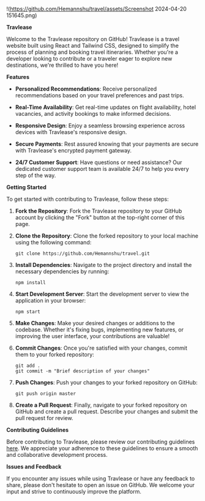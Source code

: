 !(https://github.com/Hemannshu/travel/assets/Screenshot 2024-04-20 151645.png)

**Travlease**

Welcome to the Travlease repository on GitHub! Travlease is a travel website built using React and Tailwind CSS, designed to simplify the process of planning and booking travel itineraries. Whether you're a developer looking to contribute or a traveler eager to explore new destinations, we're thrilled to have you here!

**Features**

- **Personalized Recommendations**: Receive personalized recommendations based on your travel preferences and past trips.
  
- **Real-Time Availability**: Get real-time updates on flight availability, hotel vacancies, and activity bookings to make informed decisions.

- **Responsive Design**: Enjoy a seamless browsing experience across devices with Travlease's responsive design.

- **Secure Payments**: Rest assured knowing that your payments are secure with Travlease's encrypted payment gateway.

- **24/7 Customer Support**: Have questions or need assistance? Our dedicated customer support team is available 24/7 to help you every step of the way.

**Getting Started**

To get started with contributing to Travlease, follow these steps:

1. **Fork the Repository**: Fork the Travlease repository to your GitHub account by clicking the "Fork" button at the top-right corner of this page.

2. **Clone the Repository**: Clone the forked repository to your local machine using the following command:
   ```
   git clone https://github.com/Hemannshu/travel.git
   ```

3. **Install Dependencies**: Navigate to the project directory and install the necessary dependencies by running:
   ```
   npm install
   ```

4. **Start Development Server**: Start the development server to view the application in your browser:
   ```
   npm start
   ```

5. **Make Changes**: Make your desired changes or additions to the codebase. Whether it's fixing bugs, implementing new features, or improving the user interface, your contributions are valuable!

6. **Commit Changes**: Once you're satisfied with your changes, commit them to your forked repository:
   ```
   git add .
   git commit -m "Brief description of your changes"
   ```

7. **Push Changes**: Push your changes to your forked repository on GitHub:
   ```
   git push origin master
   ```

8. **Create a Pull Request**: Finally, navigate to your forked repository on GitHub and create a pull request. Describe your changes and submit the pull request for review.

**Contributing Guidelines**

Before contributing to Travlease, please review our contributing guidelines [here](link-to-contributing-guidelines). We appreciate your adherence to these guidelines to ensure a smooth and collaborative development process.

**Issues and Feedback**

If you encounter any issues while using Travlease or have any feedback to share, please don't hesitate to open an issue on GitHub. We welcome your input and strive to continuously improve the platform.
